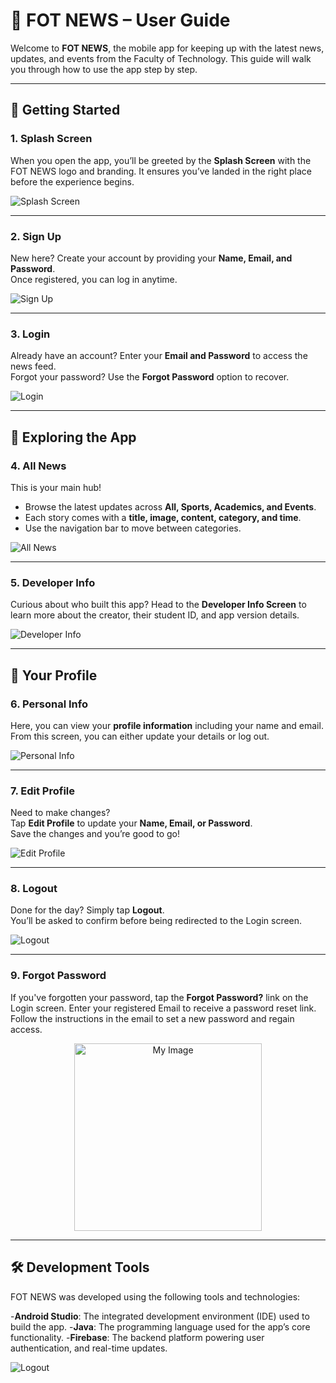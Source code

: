 
# 📱 FOT NEWS – User Guide

Welcome to **FOT NEWS**, the mobile app for keeping up with the latest news, updates, and events from the Faculty of Technology. This guide will walk you through how to use the app step by step.

---

## 🚀 Getting Started

### 1. Splash Screen
When you open the app, you’ll be greeted by the **Splash Screen** with the FOT NEWS logo and branding. 
It ensures you’ve landed in the right place before the experience begins.

![Splash Screen](screenshots/splash_screen.png)

---

### 2. Sign Up
New here? Create your account by providing your **Name, Email, and Password**.  
Once registered, you can log in anytime.

![Sign Up](screenshots/sign_up.png)

---

### 3. Login
Already have an account? Enter your **Email and Password** to access the news feed.  
Forgot your password? Use the **Forgot Password** option to recover.

![Login](screenshots/sign_in.png)

---

## 📰 Exploring the App

### 4. All News
This is your main hub!  
- Browse the latest updates across **All, Sports, Academics, and Events**.  
- Each story comes with a **title, image, content, category, and time**.  
- Use the navigation bar to move between categories.  

![All News](screenshots/all.png)

---

### 5. Developer Info
Curious about who built this app? Head to the **Developer Info Screen** to learn more about the creator, their student ID, and app version details.

![Developer Info](screenshots/dev_info.png)

---

## 👤 Your Profile

### 6. Personal Info
Here, you can view your **profile information** including your name and email.  
From this screen, you can either update your details or log out.

![Personal Info](screenshots/personal_info.png)

---

### 7. Edit Profile
Need to make changes?  
Tap **Edit Profile** to update your **Name, Email, or Password**.  
Save the changes and you’re good to go!

![Edit Profile](screenshots/edit_profile.png)

---

### 8. Logout
Done for the day? Simply tap **Logout**.  
You’ll be asked to confirm before being redirected to the Login screen.

![Logout](screenshots/sign_out.png)

---

### 9. Forgot Password
If you've forgotten your password, tap the **Forgot Password?** link on the Login screen. Enter your registered Email to receive a password reset link. Follow the instructions in the email to set a new password and regain access.

<p align="center">
  <img src="screenshots/reset_password.png" alt="My Image" width="300"/>
</p>

---


## 🛠️ Development Tools
FOT NEWS was developed using the following tools and technologies:

-**Android Studio**: The integrated development environment (IDE) used to build the app.
-**Java**: The programming language used for the app’s core functionality.
-**Firebase**: The backend platform powering user authentication, and real-time updates.

![Logout](screenshots/tools.png)